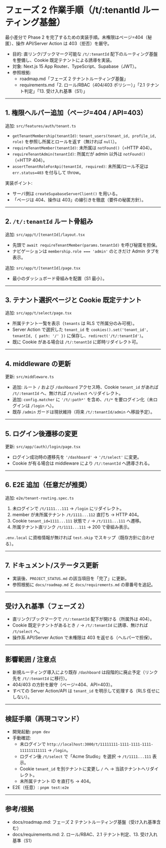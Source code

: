 # フェーズ 2 作業手順（/t/:tenantId ルーティング基盤）

最小差分で Phase 2 を完了するための実装手順。未権限はページ=404（秘匿）、操作 API/Server Action は 403（拒否）を厳守。

- 目的: 直リンク/ブックマーク可能な `/t/:tenantId` 配下のルーティング基盤を整備し、Cookie 既定テナントによる誘導を実装。
- 対象: Next.js 15 App Router、TypeScript、Supabase（JWT）。
- 参照根拠:
  - roadmap.md「フェーズ 2 テナントルーティング基盤」
  - requirements.md「2. ロール/RBAC（404/403 ポリシー）」「2.1 テナント判定」「13. 受け入れ基準（S1）」

---

## 1. 権限ヘルパー追加（ページ=404 / API=403）

追加: `src/features/auth/tenant.ts`

- `getTenantMembership(tenantId)`: `tenant_users(tenant_id, profile_id, role)` を参照し所属とロールを返す（無ければ `null`）。
- `requireTenantMember(tenantId)`: 未所属は `notFound()`（=HTTP 404）。
- `requireTenantAdmin(tenantId)`: 所属だが admin 以外は `notFound()`（=HTTP 404）。
- `assertTenantRoleForApi(tenantId, required)`: 未所属/ロール不足は `err.status=403` を付与して throw。

実装ポイント:

- サーバ側は `createSupabaseServerClient()` を用いる。
- 「ページは 404、操作は 403」の線引きを徹底（要件の秘匿方針）。

---

## 2. `/t/:tenantId` ルート骨組み

追加: `src/app/t/[tenantId]/layout.tsx`

- 先頭で `await requireTenantMember(params.tenantId)` を呼び秘匿を担保。
- ナビゲーションは `membership.role === 'admin'` のときだけ Admin タブを表示。

追加: `src/app/t/[tenantId]/page.tsx`

- 最小のダッシュボード骨組みを配置（S1 最小）。

---

## 3. テナント選択ページと Cookie 既定テナント

追加: `src/app/t/select/page.tsx`

- 所属テナント一覧を表示（`tenants` は RLS で所属分のみ可視）。
- Server Action で選択した `tenant_id` を `cookies().set('tenant_id', tenantId, { path: '/' })` に保存し、`redirect('/t/:tenantId')`。
- 既に Cookie がある場合は `/t/:tenantId` に即時リダイレクト可。

---

## 4. middleware の更新

更新: `src/middleware.ts`

- 追加: ルート `/` および `/dashboard` アクセス時、Cookie `tenant_id` があれば `/t/:tenantId` へ、無ければ `/t/select` へリダイレクト。
- 追加: `config.matcher` に `'/t/:path*'` を含め、`/t/*` を要ログイン化（未ログインは `/login` へ）。
- 既存 `/admin` ガードは現状維持（将来 `/t/:tenantId/admin` へ移設予定）。

---

## 5. ログイン後遷移の変更

更新: `src/app/(auth)/login/page.tsx`

- ログイン成功時の遷移先を `'/dashboard'` → `'/t/select'` に変更。
- Cookie が有る場合は middleware により `/t/:tenantId` へ誘導される。

---

## 6. E2E 追加（任意だが推奨）

追加: `e2e/tenant-routing.spec.ts`

1. 未ログインで `/t/1111...111` → `/login` にリダイレクト。
2. member が未所属テナント `/t/1111...112` 直打ち → HTTP 404。
3. Cookie `tenant_id=1111...111` 状態で `/` → `/t/1111...111` へ遷移。
4. 所属テナント直リンク `/t/1111...111` → 200 で骨組み表示。

`.env.local` に資格情報が無ければ `test.skip` でスキップ（既存方針に合わせる）。

---

## 7. ドキュメント/ステータス更新

- 実装後、`PROJECT_STATUS.md` の該当項目を「完了」に更新。
- 参照根拠に `docs/roadmap.md` と `docs/requirements.md` の章番号を追記。

---

## 受け入れ基準（フェーズ 2）

- 直リンク/ブックマークで `/t/:tenantId` 配下が開ける（所属外は 404）。
- Cookie 既定テナントがあるとき `/` → `/t/:tenantId` に誘導、無ければ `/t/select` へ。
- 操作系 API/Server Action で未権限は 403 を返せる（ヘルパーで担保）。

---

## 影響範囲 / 注意点

- 新規ルーティング導入により既存 `/dashboard` は段階的に廃止予定（リンク先を `/t/:tenantId` に移行）。
- 404/403 の方針を厳守（ページ=404、API=403）。
- すべての Server Action/API は `tenant_id` を明示して処理する（RLS 任せにしない）。

---

## 検証手順（再現コマンド）

- 開発起動: `pnpm dev`
- 手動確認:
  - 未ログインで `http://localhost:3000/t/11111111-1111-1111-1111-111111111111` → `/login`。
  - ログイン後 `/t/select` で「Acme Studio」を選択 → `/t/1111...111` 表示。
  - Cookie `tenant_id` を別テナントに変更し `/` へ → 当該テナントへリダイレクト。
  - 未所属テナント ID を直打ち → 404。
- E2E（任意）: `pnpm test:e2e`

---

## 参考/根拠

- docs/roadmap.md: フェーズ 2 テナントルーティング基盤（受け入れ基準含む）
- docs/requirements.md: 2. ロール/RBAC、2.1 テナント判定、13. 受け入れ基準（S1）
